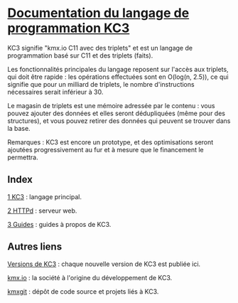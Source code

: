 # [Documentation du langage de programmation KC3](https://kc3-lang.org/doc)

KC3 signifie "kmx.io C11 avec des triplets" et est un
langage de programmation basé sur C11 et des triplets (faits).

Les fonctionnalités principales du langage reposent sur l'accès aux
triplets, qui doit être rapide : les opérations effectuées sont en
O(log(n, 2.5)), ce qui signifie que pour un milliard de triplets,
le nombre d'instructions nécessaires serait inférieur à 30.

Le magasin de triplets est une mémoire adressée par le contenu : vous
pouvez ajouter des données et elles seront dédupliquées (même pour des
structures), et vous pouvez retirer des données qui peuvent se trouver
dans la base.

Remarques : KC3 est encore un prototype, et des optimisations seront
ajoutées progressivement au fur et à mesure que le financement le
permettra.

## Index

[1 KC3](1_KC3/) : langage principal.

[2 HTTPd](2_HTTPd/) : serveur web.

[3 Guides](3_Guides/) : guides à propos de KC3.

## Autres liens

[Versions de KC3](/release) : chaque nouvelle version de KC3 est publiée ici.

[kmx.io](https://www.kmx.io/) : la société à l'origine du développement de KC3.

[kmxgit](https://git.kmx.io/) : dépôt de code source et projets liés à KC3.
